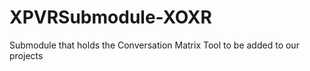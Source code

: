 # XPVRSubmodule-XOXR
Submodule that holds the Conversation Matrix Tool to be added to our projects 
